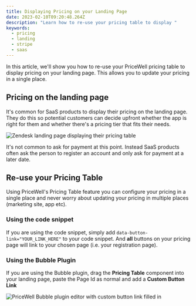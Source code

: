 ```yaml
---
title: Displaying Pricing on your Landing Page
date: 2023-02-10T09:20:48.264Z
description: "Learn how to re-use your pricing table to display "
keywords:
  - pricing
  - landing
  - stripe
  - saas
---
```

In this article, we'll show you how to re-use your PriceWell pricing table to display pricing on your landing page. This allows you to update your pricing in a single place.

## Pricing on the landing page

I﻿t's common for SaaS products to display their pricing on the landing page. They do this so potential customers can decide upfront whether the app is right for them and whether there's a pricing tier that fits their needs.

![Zendesk landing page displaying their pricing table](/img/zendesk-pricing.png)

It's not common to ask for payment at this point. Instead SaaS products often ask the person to register an account and only ask for payment at a later date.

## Re-use your Pricing Table

Using PriceWell's Pricing Table feature you can configure your pricing in a single place and never worry about updating your pricing in multiple places (marketing site, app etc).

### Using the code snippet

If you are using the code snippet, simply add `data-button-link="YOUR_LINK_HERE"` to your code snippet. And **all** buttons on your pricing page will link to your chosen page (i.e. your registration page).

### Using the Bubble Plugin

If you are using the Bubble plugin, drag the **Pricing Table** component into your landing page, paste the Page Id as normal and add a **Custom Button Link**

![PriceWell Bubble plugin editor with custom button link filled in](/img/bubble-plugin-custom-link.png)
